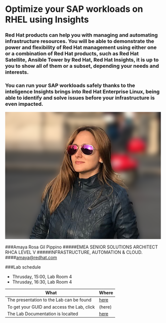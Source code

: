 # Optimize your SAP workloads on RHEL using Insights

### Red Hat products can help you with managing and automating infrastructure resources. You will be able to demonstrate the power and flexibility of Red Hat management using either one or a combination of Red Hat products, such as Red Hat Satellite, Ansible Tower by Red Hat, Red Hat Insights, it is up to you to show all of them or a subset, depending your needs and interests.

### You can run your SAP workloads safely thanks to the inteligence Insights brings into Red Hat Enterprise Linux, being able to identify and solve issues before your infrastructure is even impacted.


![Amaya Rosa Gil Pippino](images/yo_roma5.png)

###Amaya Rosa Gil Pippino 
#####EMEA SENIOR SOLUTIONS ARCHITECT RHCA LEVEL V
#####INFRASTRUCTURE, AUTOMATION & CLOUD.
####[amaya@redhat.com](amaya@redhat.com) 

###Lab schedule

* Thrusday, 15:00, Lab Room 4
* Thrusday, 16:30, Lab Room 4


| What | Where |
|---|---|
| The presentation to the Lab can be found | [here](https://docs.google.com/presentation/d/1li9Ig3ql7EXsRtsNa9KR3RGAs29XZjQ6AcdaRhiN-vs/edit?usp=sharing) |
| To get your GUID and access the Lab, click | (here) |
| The Lab Documentation is localted | [here](https://github.com/amayagil/InsightsSAPLab/blob/master/InsightsIntegratedLabSAP.md) |
